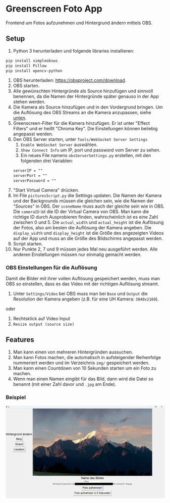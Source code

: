# Greenscreen Foto App

Frontend um Fotos aufzunehmen und Hintergrund ändern mittels OBS.

## Setup

1. Python 3 herunterladen und folgende libraries installieren: 
```
pip install simpleobsws
pip install Pillow
pip install opencv-python
```
1. OBS herunterladen: https://obsproject.com/download.
1. OBS starten.
1. Alle gewünschten Hintergründe als Source hinzufügen und sinnvoll benennen, da die Namen der Hintergründe später genauso in der App stehen werden.
1. Die Kamera als Source hinzufügen und in den Vordergrund bringen. Um die Auflösung des OBS Streams an die Kamera anzupassen, siehe [unten](#obs-einstellungen-für-die-auflösung).
1. Greenscreen-Filter für die Kamera hinzufügen. Er ist unter "Effect Filters" und er heißt "Chroma Key". Die Einstellungen können beliebig angepasst werden.
1. Den OBS Server starten, unter `Tools/WebSocket Server Settings`
    1. `Enable WebSocket Server` auswählen.
    1. `Show Connect Info` um IP, port und password vom Server zu sehen.
    1. Ein neues File namens `obsServerSettings.py` erstellen, mit den folgenden drei Variablen:
    ```
    serverIP = ""
    serverPort = ""
    serverPassword = ""
    ```
1. "Start Virtual Camera" drücken.
1. Im File `picturesScript.py` die Settings updaten. Die Namen der Kamera und 
der Backgrounds müssen die gleichen sein, wie die Namen der "Sources" in OBS.
Der `sceneName` muss auch der gleiche sein wie in OBS.
Die `cameraID` ist die ID der Virtual Camera von OBS. Man kann die richtige ID durch Ausprobieren finden, wahrscheinlich ist es eine Zahl zwischen 0 und 5. 
Die `actual_width` und `actual_height` ist die Auflösung der Fotos, also am besten die Auflösung der Kamera angeben. 
Die `display_width` und `display_height` ist die Größe des angezeigten Videos auf der App und muss an die Größe des Bildschirms angepasst werden.
1. Script starten.
1. Nur Punkte 2, 7 und 9 müssen jedes Mal neu ausgeführt werden. Alle anderen Einstellungen müssen nur einmalig gemacht werden.

### OBS Einstellungen für die Auflösung

Damit die Bilder mit ihrer vollen Auflösung gespeichert werden, muss man OBS so einstellen, dass es das Video mit der richtigen Auflösung streamt.

1. Unter `Settings/Video` bei OBS muss man bei `Base` und `Output` die Resolution der Kamera angeben (z.B. für eine UH Kamera: `3840x2160`).

oder

1. Rechtsklick auf Video Input
2. `Resize output (source size)`

## Features

1. Man kann einen von mehreren Hintergründen aussuchen.
1. Man kann Fotos machen, die automatisch in aufsteigender Reihenfolge nummeriert werden und im Verzeichnis `img/` gespeichert werden.
1. Man kann einen Countdown von 10 Sekunden starten um ein Foto zu machen.
1. Wenn man einen Namen eingibt für das Bild, dann wird die Datei so benannt (mit einer Zahl davor und `.jpg` am Ende).

### Beispiel

![Beispielbild](beispiel.png)
